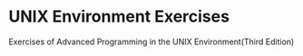 # UNIX Environment Exercises
Exercises of Advanced Programming in the UNIX Environment(Third Edition)
